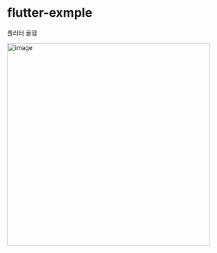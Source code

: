 # flutter-exmple
플러터 꿀잼

<img width="467" alt="image" src="https://user-images.githubusercontent.com/116048289/199500494-6f702efb-61c5-42a8-b693-e44ad116465e.png">
